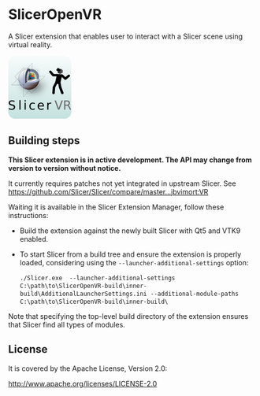 SlicerOpenVR
============

A Slicer extension that enables user to interact with a Slicer scene using virtual reality.

![](VR.png)

Building steps
--------------

**This Slicer extension is in active development. The API may change from version to version without notice.**

It currently requires patches not yet integrated in upstream Slicer. See https://github.com/Slicer/Slicer/compare/master...jbvimort:VR

Waiting it is available in the Slicer Extension Manager, follow these instructions:

- Build the extension against the newly built Slicer with Qt5 and VTK9 enabled.

- To start Slicer from a build tree and ensure the extension is properly loaded, considering using the ``--launcher-additional-settings`` option:

   ```
   ./Slicer.exe  --launcher-additional-settings C:\path\to\SlicerOpenVR-build\inner-build\AdditionalLauncherSettings.ini --additional-module-paths C:\path\to\SlicerOpenVR-build\inner-build\
   ```

Note that specifying the top-level build directory of the extension ensures that Slicer find all types of modules.

License
-------

It is covered by the Apache License, Version 2.0:

http://www.apache.org/licenses/LICENSE-2.0
